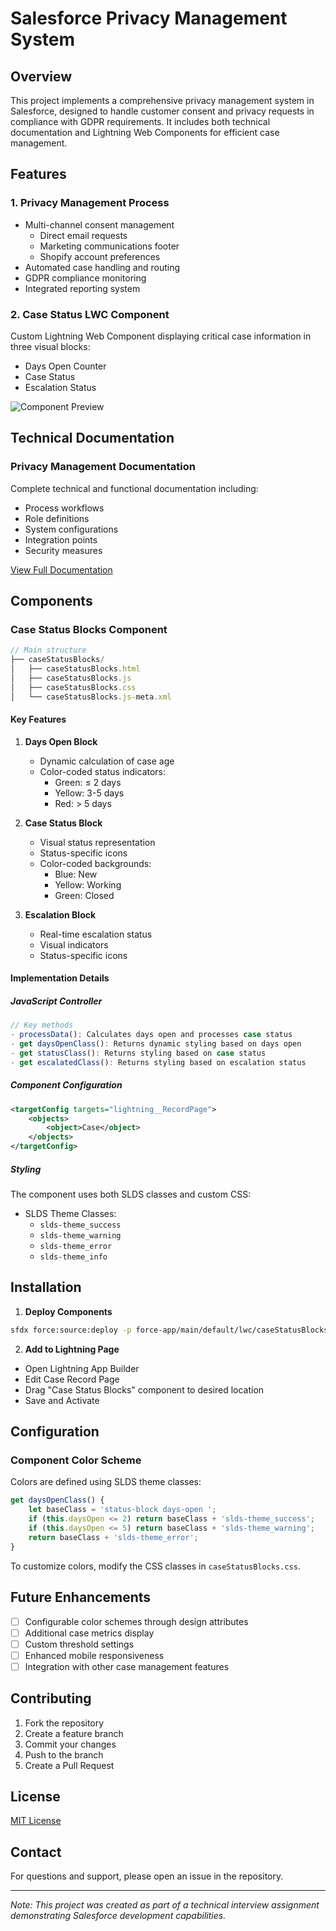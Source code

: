 # Salesforce Privacy Management System

## Overview
This project implements a comprehensive privacy management system in Salesforce, designed to handle customer consent and privacy requests in compliance with GDPR requirements. It includes both technical documentation and Lightning Web Components for efficient case management.

## Features

### 1. Privacy Management Process
- Multi-channel consent management
  - Direct email requests
  - Marketing communications footer
  - Shopify account preferences
- Automated case handling and routing
- GDPR compliance monitoring
- Integrated reporting system

### 2. Case Status LWC Component
Custom Lightning Web Component displaying critical case information in three visual blocks:
- Days Open Counter
- Case Status
- Escalation Status

![Component Preview](component-preview.png) <!-- Note: Add actual screenshot -->

## Technical Documentation

### Privacy Management Documentation
Complete technical and functional documentation including:
- Process workflows
- Role definitions
- System configurations
- Integration points
- Security measures

[View Full Documentation](./docs/privacy-management.md)

## Components

### Case Status Blocks Component
```javascript
// Main structure
├── caseStatusBlocks/
│   ├── caseStatusBlocks.html
│   ├── caseStatusBlocks.js
│   ├── caseStatusBlocks.css
│   └── caseStatusBlocks.js-meta.xml
```

#### Key Features
1. **Days Open Block**
   - Dynamic calculation of case age
   - Color-coded status indicators:
     - Green: ≤ 2 days
     - Yellow: 3-5 days
     - Red: > 5 days

2. **Case Status Block**
   - Visual status representation
   - Status-specific icons
   - Color-coded backgrounds:
     - Blue: New
     - Yellow: Working
     - Green: Closed

3. **Escalation Block**
   - Real-time escalation status
   - Visual indicators
   - Status-specific icons

#### Implementation Details

##### JavaScript Controller
```javascript
// Key methods
- processData(): Calculates days open and processes case status
- get daysOpenClass(): Returns dynamic styling based on days open
- get statusClass(): Returns styling based on case status
- get escalatedClass(): Returns styling based on escalation status
```

##### Component Configuration
```xml
<targetConfig targets="lightning__RecordPage">
    <objects>
        <object>Case</object>
    </objects>
</targetConfig>
```

##### Styling
The component uses both SLDS classes and custom CSS:
- SLDS Theme Classes:
  - `slds-theme_success`
  - `slds-theme_warning`
  - `slds-theme_error`
  - `slds-theme_info`

## Installation

1. **Deploy Components**
```bash
sfdx force:source:deploy -p force-app/main/default/lwc/caseStatusBlocks
```

2. **Add to Lightning Page**
- Open Lightning App Builder
- Edit Case Record Page
- Drag "Case Status Blocks" component to desired location
- Save and Activate

## Configuration

### Component Color Scheme
Colors are defined using SLDS theme classes:
```javascript
get daysOpenClass() {
    let baseClass = 'status-block days-open ';
    if (this.daysOpen <= 2) return baseClass + 'slds-theme_success';
    if (this.daysOpen <= 5) return baseClass + 'slds-theme_warning';
    return baseClass + 'slds-theme_error';
}
```

To customize colors, modify the CSS classes in `caseStatusBlocks.css`.

## Future Enhancements
- [ ] Configurable color schemes through design attributes
- [ ] Additional case metrics display
- [ ] Custom threshold settings
- [ ] Enhanced mobile responsiveness
- [ ] Integration with other case management features

## Contributing
1. Fork the repository
2. Create a feature branch
3. Commit your changes
4. Push to the branch
5. Create a Pull Request

## License
[MIT License](LICENSE.md)

## Contact
For questions and support, please open an issue in the repository.

---
*Note: This project was created as part of a technical interview assignment demonstrating Salesforce development capabilities.*
